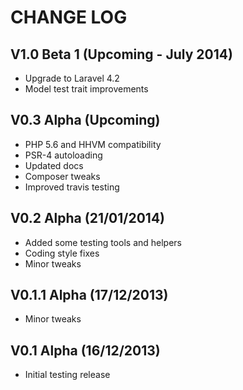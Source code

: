 CHANGE LOG
==========


## V1.0 Beta 1 (Upcoming - July 2014)

* Upgrade to Laravel 4.2
* Model test trait improvements


## V0.3 Alpha (Upcoming)

* PHP 5.6 and HHVM compatibility
* PSR-4 autoloading
* Updated docs
* Composer tweaks
* Improved travis testing


## V0.2 Alpha (21/01/2014)

* Added some testing tools and helpers
* Coding style fixes
* Minor tweaks


## V0.1.1 Alpha (17/12/2013)

* Minor tweaks


## V0.1 Alpha (16/12/2013)

* Initial testing release

